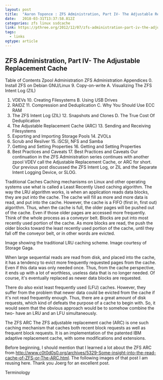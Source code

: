 ```yaml
---
layout: post 
title:  "Aaron Toponce : ZFS Administration, Part IV- The Adjustable Replacement Cache" 
date:   2018-03-31T13:37:58.812Z 
categories: zfs linux ssdcache
link: https://pthree.org/2012/12/07/zfs-administration-part-iv-the-adjustable-replacement-cache/ 
tags:
  - links
ogtype: article 
---
```


## ZFS Administration, Part IV- The Adjustable Replacement Cache
Table of Contents
Zpool Administration	ZFS Administration	Appendices
0. Install ZFS on Debian GNU/Linux	9. Copy-on-write	A. Visualizing The ZFS Intent Log (ZIL)
1. VDEVs	10. Creating Filesystems	B. Using USB Drives
2. RAIDZ	11. Compression and Deduplication	C. Why You Should Use ECC RAM
3. The ZFS Intent Log (ZIL)	12. Snapshots and Clones	D. The True Cost Of Deduplication
4. The Adjustable Replacement Cache (ARC)	13. Sending and Receiving Filesystems
5. Exporting and Importing Storage Pools	14. ZVOLs
6. Scrub and Resilver	15. iSCSI, NFS and Samba
7. Getting and Setting Properties	16. Getting and Setting Properties
8. Best Practices and Caveats	17. Best Practices and Caveats
Our continuation in the ZFS Administration series continues with another zpool VDEV call the Adjustable Replacement Cache, or ARC for short. Our previous post discussed the ZFS Intent Log, or ZIL and the Separate Intent Logging Device, or SLOG.

Traditional Caches
Caching mechanisms on Linux and other operating systems use what is called a Least Recently Used caching algorithm. The way the LRU algorithm works, is when an application reads data blocks, they are put into the cache. The cache will fill as more and more data is read, and put into the cache. However, the cache is a FIFO (first in, first out) algorithm. Thus, when the cache is full, the older pages will be pushed out of the cache. Even if those older pages are accessed more frequently. Think of the whole process as a conveyor belt. Blocks are put into most recently used portion of the cache. As more blocks are read, the push the older blocks toward the least recently used portion of the cache, until they fall off the conveyor belt, or in other words are evicted.


Image showing the traditional LRU caching scheme. Image courtesy of Storage Gaga.

When large sequential reads are read from disk, and placed into the cache, it has a tendency to evict more frequently requested pages from the cache. Even if this data was only needed once. Thus, from the cache perspective, it ends up with a lot of worthless, useless data that is no longer needed. Of course, it's eventually replaced as newer data blocks are requested.

There do also exist least frequently used (LFU) caches. However, they suffer from the problem that newer data could be evicted from the cache if it's not read frequently enough. Thus, there are a great amount of disk requests, which kind of defeats the purpose of a cache to begin with. So, it would seem that the obvious approach would be to somehow combine the two- have an LRU and an LFU simultaneously.

The ZFS ARC
The ZFS adjustable replacement cache (ARC) is one such caching mechanism that caches both recent block requests as well as frequent block requests. It is an implementation of the patented IBM adaptive replacement cache, with some modifications and extensions.

Before beginning, I should mention that I learned a lot about the ZFS ARC from http://www.c0t0d0s0.org/archives/5329-Some-insight-into-the-read-cache-of-ZFS-or-The-ARC.html. The following images of that post I am reusing here. Thank you Joerg for an excellent post.

Terminology